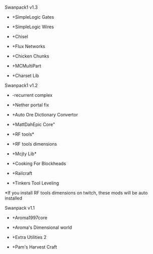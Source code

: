 
Swanpack1 v1.3

* +SimpleLogic Gates

* +SimpleLogic Wires

* +Chisel

* +Flux Networks

* +Chicken Chunks

* +MCMultiPart

* +Charset Lib

Swanpack1 v1.2

* -recurrent complex

* +Nether portal fix

* +Auto Ore Dictionary Convertor

* +MattDahEpic Core"

* +RF tools*

* +RF tools dimensions

* +Mcjty Lib*

* +Cooking For Blockheads

* +Railcraft

* +Tinkers Tool Leveling


*If you install RF tools dimensions on twitch, these mods will be auto installed

Swanpack v1.1

* +Aroma1997core

* +Aroma's Dimensional world

* +Extra Utilities 2

* +Pam's Harvest Craft
